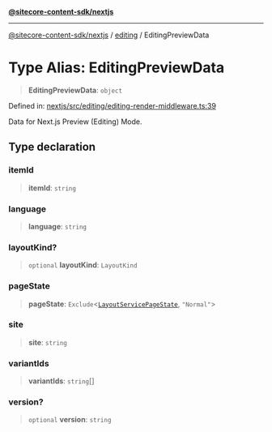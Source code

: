 [**@sitecore-content-sdk/nextjs**](../../README.md)

***

[@sitecore-content-sdk/nextjs](../../README.md) / [editing](../README.md) / EditingPreviewData

# Type Alias: EditingPreviewData

> **EditingPreviewData**: `object`

Defined in: [nextjs/src/editing/editing-render-middleware.ts:39](https://github.com/Sitecore/xmc-jss-dev/blob/8e2aea64ecdce7bb4d961b7ce3c4a30f3682bd2c/packages/nextjs/src/editing/editing-render-middleware.ts#L39)

Data for Next.js Preview (Editing) Mode.

## Type declaration

### itemId

> **itemId**: `string`

### language

> **language**: `string`

### layoutKind?

> `optional` **layoutKind**: `LayoutKind`

### pageState

> **pageState**: `Exclude`\<[`LayoutServicePageState`](../../index/enumerations/LayoutServicePageState.md), `"Normal"`\>

### site

> **site**: `string`

### variantIds

> **variantIds**: `string`[]

### version?

> `optional` **version**: `string`
